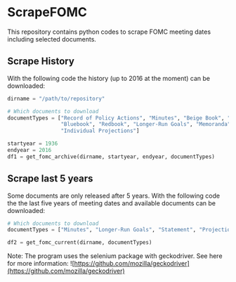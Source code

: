 # ScrapeFOMC

This repository contains python codes to scrape FOMC meeting dates including selected documents.

## Scrape History
With the following code the history (up to 2016 at the moment) can be downloaded:
```python
dirname = "/path/to/repository"

# Which documents to download
documentTypes = ["Record of Policy Actions", "Minutes", "Beige Book", "Tealbook A", "Tealbook B", "Greenbook",
                 "Bluebook", "Redbook", "Longer-Run Goals", "Memoranda", "Statement", "Supplement", "Transcript",
                 "Individual Projections"]

startyear = 1936
endyear = 2016
df1 = get_fomc_archive(dirname, startyear, endyear, documentTypes)
```

## Scrape last 5 years
Some documents are only released after 5 years. With the following code the the last five years of meeting dates and available documents can be downloaded:
```python
# Which documents to download
documentTypes = ["Minutes", "Longer-Run Goals", "Statement", "Projection"]

df2 = get_fomc_current(dirname, documentTypes)
```

Note: The program uses the selenium package with geckodriver. See here for more information: ![https://github.com/mozilla/geckodriver](https://github.com/mozilla/geckodriver)